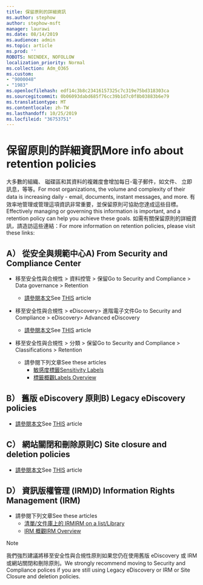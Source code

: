 ```yaml
---
title: 保留原則的詳細資訊
ms.author: stephow
author: stephow-msft
manager: laurawi
ms.date: 08/14/2019
ms.audience: admin
ms.topic: article
ms.prod: ''
ROBOTS: NOINDEX, NOFOLLOW
localization_priority: Normal
ms.collection: Adm_O365
ms.custom:
- "9000048"
- "1983"
ms.openlocfilehash: edf14c3b8c23416157325c7c319e75bd318303ca
ms.sourcegitcommit: 0b06093dabd685f76cc39b1d7c0f8b03883b6e79
ms.translationtype: MT
ms.contentlocale: zh-TW
ms.lasthandoff: 10/25/2019
ms.locfileid: "36753751"
---
```

# <a name="more-info-about-retention-policies"></a><span data-ttu-id="dd5c7-102">保留原則的詳細資訊</span><span class="sxs-lookup"><span data-stu-id="dd5c7-102">More info about retention policies</span></span>

<span data-ttu-id="dd5c7-103">大多數的組織、 磁碟區和其資料的複雜度會增加每日-電子郵件，如文件、 立即訊息，等等。</span><span class="sxs-lookup"><span data-stu-id="dd5c7-103">For most organizations, the volume and complexity of their data is increasing daily - email, documents, instant messages, and more.</span></span> <span data-ttu-id="dd5c7-104">有效率地管理或管理這項資訊非常重要，並保留原則可協助您達成這些目標。</span><span class="sxs-lookup"><span data-stu-id="dd5c7-104">Effectively managing or governing this information is important, and a retention policy can help you achieve these goals.</span></span> <span data-ttu-id="dd5c7-105">如需有關保留原則的詳細資訊，請造訪這些連結：</span><span class="sxs-lookup"><span data-stu-id="dd5c7-105">For more information on retention policies, please visit these links:</span></span>

## <a name="a-from-security-and-compliance-center"></a><span data-ttu-id="dd5c7-106">A） 從安全與規範中心</span><span class="sxs-lookup"><span data-stu-id="dd5c7-106">A) From Security and Compliance Center</span></span>

- <span data-ttu-id="dd5c7-107">移至安全性與合規性 > 資料控管 > 保留</span><span class="sxs-lookup"><span data-stu-id="dd5c7-107">Go to Security and Compliance > Data governance > Retention</span></span>
  - <span data-ttu-id="dd5c7-108">[請參閱本文](https://docs.microsoft.com/office365/securitycompliance/retention-policies)</span><span class="sxs-lookup"><span data-stu-id="dd5c7-108">See [THIS](https://docs.microsoft.com/office365/securitycompliance/retention-policies) article</span></span>

- <span data-ttu-id="dd5c7-109">移至安全性與合規性 > eDiscovery> 進階電子文件</span><span class="sxs-lookup"><span data-stu-id="dd5c7-109">Go to Security and Compliance > eDiscovery> Advanced eDiscovery</span></span> 
  - <span data-ttu-id="dd5c7-110">[請參閱本文](https://docs.microsoft.com/office365/securitycompliance/ediscovery-cases)</span><span class="sxs-lookup"><span data-stu-id="dd5c7-110">See [THIS](https://docs.microsoft.com/office365/securitycompliance/ediscovery-cases) article</span></span>

- <span data-ttu-id="dd5c7-111">移至安全性與合規性 > 分類 > 保留</span><span class="sxs-lookup"><span data-stu-id="dd5c7-111">Go to Security and Compliance > Classifications > Retention</span></span>
  - <span data-ttu-id="dd5c7-112">請參閱下列文章</span><span class="sxs-lookup"><span data-stu-id="dd5c7-112">See these articles</span></span>
    - [<span data-ttu-id="dd5c7-113">敏感度標籤</span><span class="sxs-lookup"><span data-stu-id="dd5c7-113">Sensitivity Labels</span></span>](https://docs.microsoft.com/office365/securitycompliance/sensitivity-labels)
    - [<span data-ttu-id="dd5c7-114">標籤概觀</span><span class="sxs-lookup"><span data-stu-id="dd5c7-114">Labels Overview</span></span>](https://docs.microsoft.com/office365/securitycompliance/labels)

## <a name="b-legacy-ediscovery-policies"></a><span data-ttu-id="dd5c7-115">B） 舊版 eDiscovery 原則</span><span class="sxs-lookup"><span data-stu-id="dd5c7-115">B) Legacy eDiscovery policies</span></span>

- <span data-ttu-id="dd5c7-116">[請參閱本文](https://support.office.com/article/Set-up-an-eDiscovery-Center-in-SharePoint-Online-A18F8975-AA7F-43B4-A7D6-001D14744D8E)</span><span class="sxs-lookup"><span data-stu-id="dd5c7-116">See [THIS](https://support.office.com/article/Set-up-an-eDiscovery-Center-in-SharePoint-Online-A18F8975-AA7F-43B4-A7D6-001D14744D8E) article</span></span>

## <a name="c-site-closure-and-deletion-policies"></a><span data-ttu-id="dd5c7-117">C） 網站關閉和刪除原則</span><span class="sxs-lookup"><span data-stu-id="dd5c7-117">C) Site closure and deletion policies</span></span>

- <span data-ttu-id="dd5c7-118">[請參閱本文](https://support.office.com/article/Use-policies-for-site-closure-and-deletion-A8280D82-27FD-48C5-9ADF-8A5431208BA5)</span><span class="sxs-lookup"><span data-stu-id="dd5c7-118">See [THIS](https://support.office.com/article/Use-policies-for-site-closure-and-deletion-A8280D82-27FD-48C5-9ADF-8A5431208BA5) article</span></span>  

## <a name="d-information-rights-management-irm"></a><span data-ttu-id="dd5c7-119">D） 資訊版權管理 (IRM)</span><span class="sxs-lookup"><span data-stu-id="dd5c7-119">D) Information Rights Management (IRM)</span></span>

- <span data-ttu-id="dd5c7-120">請參閱下列文章</span><span class="sxs-lookup"><span data-stu-id="dd5c7-120">See these articles</span></span>
  - [<span data-ttu-id="dd5c7-121">清單/文件庫上的 IRM</span><span class="sxs-lookup"><span data-stu-id="dd5c7-121">IRM on a list/Library</span></span>](https://support.office.com/article/apply-information-rights-management-to-a-list-or-library-3bdb5c4e-94fc-4741-b02f-4e7cc3c54aa1)
  - [<span data-ttu-id="dd5c7-122">IRM 概觀</span><span class="sxs-lookup"><span data-stu-id="dd5c7-122">IRM Overview</span></span>](https://support.office.com/article/create-and-apply-information-management-policies-eb501fe9-2ef6-4150-945a-65a6451ee9e9)

> [!Note]
> <span data-ttu-id="dd5c7-123">我們強烈建議將移至安全性與合規性原則如果您仍在使用舊版 eDiscovery 或 IRM 或網站關閉和刪除原則。</span><span class="sxs-lookup"><span data-stu-id="dd5c7-123">We strongly recommend moving to Security and Compliance polices if you are still using Legacy eDiscovery or IRM or Site Closure and deletion policies.</span></span>
